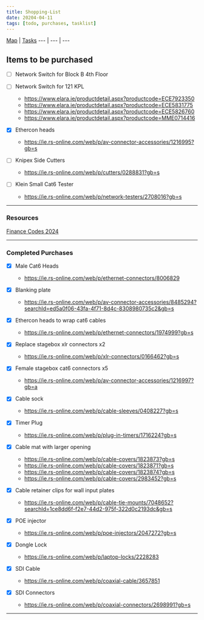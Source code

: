 ```yaml
---
title: Shopping-List
date: 20204-04-11
tags: [todo, purchases, tasklist]
---
```


[Map](../Map.md) | [Tasks](../00-Maps&Views/Tasks.md)
 --- | --- | ---
 
## Items to be purchased

- [ ] Network Switch for Block B 4th Floor
- [ ] Network Switch for 121 KPL
	- https://www.elara.ie/productdetail.aspx?productcode=ECE7923350
	- https://www.elara.ie/productdetail.aspx?productcode=ECE5831775
	- https://www.elara.ie/productdetail.aspx?productcode=ECE5826760
	- https://www.elara.ie/productdetail.aspx?productcode=MME0714416

- [x] Ethercon heads
	- https://ie.rs-online.com/web/p/av-connector-accessories/1216995?gb=s
- [ ] Knipex Side Cutters
	- https://ie.rs-online.com/web/p/cutters/0288831?gb=s
- [ ] Klein Small Cat6 Tester
	- https://ie.rs-online.com/web/p/network-testers/2708016?gb=s


--- 

### Resources

[Finance Codes 2024](https://rcsicampus.sharepoint.com/:x:/r/sites/MediaSevicesStaff/Shared%20Documents/General/Finance%20Information/Finance%20Codes%202024.xlsx?d=wc0bf963b236e4796bd231c26bc867e11&csf=1&web=1&e=zBgrfF)

---

### Completed Purchases

- [x] Male Cat6 Heads
	- https://ie.rs-online.com/web/p/ethernet-connectors/8006829
- [x] Blanking plate
	- https://ie.rs-online.com/web/p/av-connector-accessories/8485294?searchId=ed5a0f06-43fa-4f71-8d4c-8308980735c2&gb=s

- [x] Ethercon heads to wrap cat6 cables
	- https://ie.rs-online.com/web/p/ethernet-connectors/1974999?gb=s
- [x] Replace stagebox xlr connectors x2
	- https://ie.rs-online.com/web/p/xlr-connectors/0166462?gb=s
- [x] Female stagebox cat6 connectors x5
	- https://ie.rs-online.com/web/p/av-connector-accessories/1216997?gb=a
- [x] Cable sock
	- https://ie.rs-online.com/web/p/cable-sleeves/0408227?gb=s
- [x] Timer Plug
	- https://ie.rs-online.com/web/p/plug-in-timers/1716224?gb=s


- [x] Cable mat with larger opening
	- https://ie.rs-online.com/web/p/cable-covers/1823873?gb=s
	- https://ie.rs-online.com/web/p/cable-covers/1823871?gb=s
	- https://ie.rs-online.com/web/p/cable-covers/1823874?gb=s
	- https://ie.rs-online.com/web/p/cable-covers/2983452?gb=s

- [x] Cable retainer clips for wall input plates
	- https://ie.rs-online.com/web/p/cable-tie-mounts/7048652?searchId=1ce8dd6f-f2e7-44d2-975f-322d0c2193dc&gb=s

- [x] POE injector
	- https://ie.rs-online.com/web/p/poe-injectors/2047272?gb=s
- [x] Dongle Lock
	- https://ie.rs-online.com/web/p/laptop-locks/2228283
- [x] SDI Cable
	- https://ie.rs-online.com/web/p/coaxial-cable/3657851
- [x] SDI Connectors
	- https://ie.rs-online.com/web/p/coaxial-connectors/2698991?gb=s

---